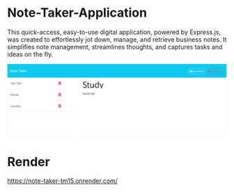 
# Note-Taker-Application
This quick-access, easy-to-use digital application, powered by Express.js, was created to effortlessly jot down, manage, and retrieve business notes. It simplifies note management, streamlines thoughts, and captures tasks and ideas on the fly.

![Add Notes](./images/addNotes.png)


# Render
https://note-taker-tm15.onrender.com/